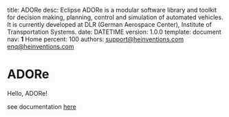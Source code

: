 title:      ADORe
desc:       Eclipse ADORe is a modular software library and toolkit for decision making, planning, control and simulation of automated vehicles. It is currently developed at DLR (German Aerospace Center), Institute of Transportation Systems.
date:       DATETIME
version:    1.0.0
template:   document
nav:        __1__ Home
percent:    100
authors:    support@heinventions.com
            enq@heinventions.com

# ADORe

Hello, ADORe!

see documentation [here](hello.md)
